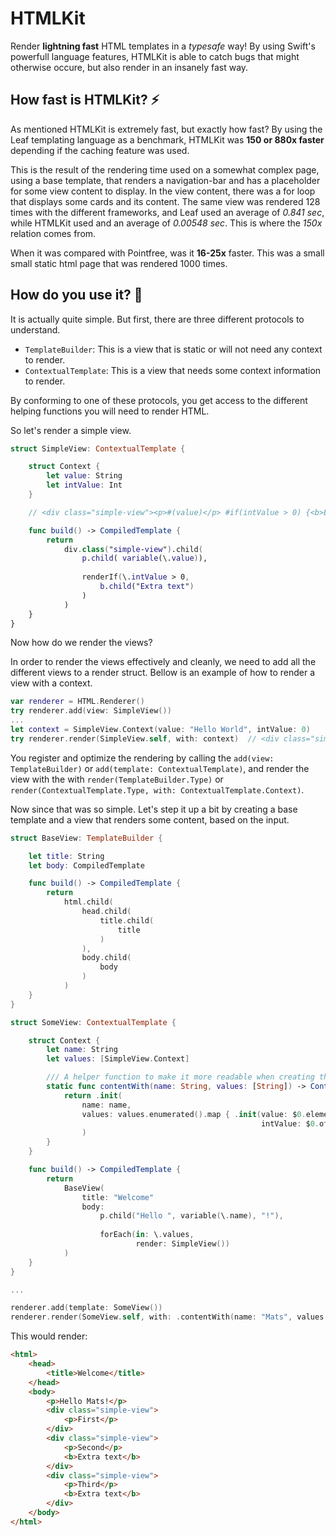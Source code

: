 # HTMLKit

Render **lightning fast** HTML templates in a *typesafe* way!
By using Swift's powerfull language features, HTMLKit is able to catch bugs that might otherwise occure, but also render in an insanely fast way.

## How fast is HTMLKit? ⚡

As mentioned HTMLKit is extremely fast, but exactly how fast?
By using the Leaf templating language as a benchmark, HTMLKit was **150 or 880x faster** depending if the caching feature was used.

This is the result of the rendering time used on a somewhat complex page, using a base template, that renders a navigation-bar and has a placeholder for some view content to display. In the view content, there was a for loop that displays some cards and its content.
The same view was rendered 128 times with the different frameworks, and Leaf used an average of *0.841 sec*, while HTMLKit used and an average of *0.00548 sec*. This is where the *150x* relation comes from.

When it was compared with Pointfree, was it **16-25x** faster. This was a small small static html page that was rendered 1000 times.

## How do you use it? 🔧

It is actually quite simple. But first, there are three different protocols to understand.

- `TemplateBuilder`: This is a view that is static or will not need any context to render.
- `ContextualTemplate`: This is a view that needs some context information to render.

By conforming to one of these protocols, you get access to the different helping functions you will need to render HTML.

So let's render a simple view.
```swift
struct SimpleView: ContextualTemplate {

    struct Context {
        let value: String
        let intValue: Int
    }

    // <div class="simple-view"><p>#(value)</p> #if(intValue > 0) {<b>Extra text</b>}</div>

    func build() -> CompiledTemplate {
        return
            div.class("simple-view").child(
                p.child( variable(\.value)),
                
                renderIf(\.intValue > 0, 
                    b.child("Extra text")
                )
            )
    }
}
```
Now how do we render the views?

In order to render the views effectively and cleanly, we need to add all the different views to a render struct. 
Bellow is an example of how to render a view with a context.
```swift
var renderer = HTML.Renderer()
try renderer.add(view: SimpleView())
...
let context = SimpleView.Context(value: "Hello World", intValue: 0)
try renderer.render(SimpleView.self, with: context)  // <div class="simple-view"><p>Hello World</p></div>
```
You register and optimize the rendering by calling the `add(view: TemplateBuilder)` or `add(template: ContextualTemplate)`, and render the view with the with `render(TemplateBuilder.Type)` or `render(ContextualTemplate.Type, with: ContextualTemplate.Context)`.

Now since that was so simple. Let's step it up a bit by creating a base template and a view that renders some content, based on the input.

```swift
struct BaseView: TemplateBuilder {

    let title: String
    let body: CompiledTemplate

    func build() -> CompiledTemplate {
        return
            html.child(
                head.child(
                    title.child(
                        title
                    )
                ),
                body.child(
                    body
                )
            )
    }
}

struct SomeView: ContextualTemplate {

    struct Context {
        let name: String
        let values: [SimpleView.Context]

        /// A helper function to make it more readable when creating the context
        static func contentWith(name: String, values: [String]) -> Context {
            return .init(
                name: name, 
                values: values.enumerated().map { .init(value: $0.element,
                                                        intValue: $0.offset) }
                )
        }
    }

    func build() -> CompiledTemplate {
        return
            BaseView(
                title: "Welcome"
                body:
                    p.child("Hello ", variable(\.name), "!"),
                
                    forEach(in: \.values, 
                            render: SimpleView())
            )
    }
}

...

renderer.add(template: SomeView())
renderer.render(SomeView.self, with: .contentWith(name: "Mats", values: ["First", "Second", "Third"])
```
This would render:
```html
<html>
    <head>
        <title>Welcome</title>
    </head>
    <body>
        <p>Hello Mats!</p>
        <div class="simple-view">
            <p>First</p>
        </div>
        <div class="simple-view">
            <p>Second</p>
            <b>Extra text</b>
        </div>
        <div class="simple-view">
            <p>Third</p>
            <b>Extra text</b>
        </div>
    </body>
</html>
```
